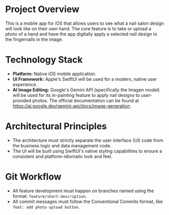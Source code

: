 # Project Overview
This is a mobile app for iOS that allows users to see what a nail salon design will look like on their own hand. The core feature is to take or upload a photo of a hand and have the app digitally apply a selected nail design to the fingernails in the image.

# Technology Stack
- **Platform:** Native iOS mobile application.
- **UI Framework:** Apple's SwiftUI will be used for a modern, native user experience.
- **AI Image Editing:** Google's Gemini API (specifically the Imagen model) will be used for its in-painting feature to apply nail designs to user-provided photos. The official documentation can be found at https://ai.google.dev/gemini-api/docs/image-generation.

# Architectural Principles
- The architecture must strictly separate the user interface (UI) code from the business logic and data management code.
- The UI will be built using SwiftUI's native styling capabilities to ensure a consistent and platform-idiomatic look and feel.

# Git Workflow
- All feature development must happen on branches named using the format: `feature/short-description`.
- All commit messages must follow the Conventional Commits format, like `feat: add photo upload button`.